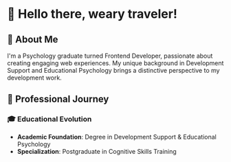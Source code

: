 # 👋 Hello there, weary traveler!

## 🌟 About Me
I'm a Psychology graduate turned Frontend Developer, passionate about creating engaging web experiences. 
My unique background in Development Support and Educational Psychology brings a distinctive perspective to my development work.

## 💼 Professional Journey

### 🎓 Educational Evolution
- **Academic Foundation**: Degree in Development Support & Educational Psychology
- **Specialization**: Postgraduate in Cognitive Skills Training
